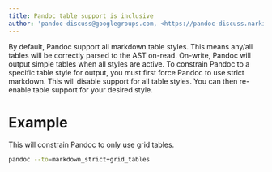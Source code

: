 ```yaml
---
title: Pandoc table support is inclusive
author: 'pandoc-discuss@googlegroups.com, <https://pandoc-discuss.narkive.com/WelKibjR/docx-to-markdown-how-to-set-table-format#post2>'
---
```


By default, Pandoc support all markdown table styles. This means any/all
tables will be correctly parsed to the AST on-read. On-write, Pandoc
will output simple tables when all styles are active. To constrain
Pandoc to a specific table style for output, you must first force Pandoc
to use strict markdown. This will disable support for all table styles.
You can then re-enable table support for your desired style.

# Example

This will constrain Pandoc to only use grid tables.

```zsh
pandoc --to=markdown_strict+grid_tables
```
